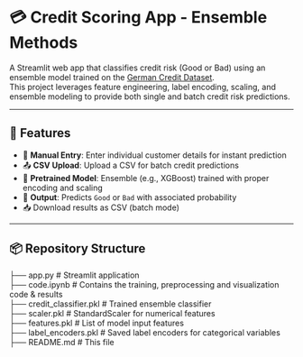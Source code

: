 # 💳 Credit Scoring App - Ensemble Methods

A Streamlit web app that classifies credit risk (Good or Bad) using an ensemble model trained on the [German Credit Dataset](https://archive.ics.uci.edu/ml/datasets/statlog+(german+credit+data)).  
This project leverages feature engineering, label encoding, scaling, and ensemble modeling to provide both single and batch credit risk predictions.

---

## 🚀 Features

- 🔎 **Manual Entry**: Enter individual customer details for instant prediction
- 📤 **CSV Upload**: Upload a CSV for batch credit predictions
- 🧠 **Pretrained Model**: Ensemble (e.g., XGBoost) trained with proper encoding and scaling
- 🎯 **Output**: Predicts `Good` or `Bad` with associated probability
- 📥 Download results as CSV (batch mode)

---
## 📦 Repository Structure
├── app.py # Streamlit application  
├── code.ipynb # Contains the training, preprocessing and visualization code & results  
├── credit_classifier.pkl # Trained ensemble classifier  
├── scaler.pkl # StandardScaler for numerical features  
├── features.pkl # List of model input features  
├── label_encoders.pkl # Saved label encoders for categorical variables  
├── README.md # This file  
